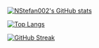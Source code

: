 [![NStefan002's GitHub stats](https://github-readme-stats-nstefan002.vercel.app/api?username=NStefan002&hide=stars,prs&show_icons=true&rank_icon=github&card_width=500&theme=onedark)](https://github.com/NStefan002)

[![Top Langs](https://github-readme-stats-nstefan002.vercel.app/api/top-langs/?username=NStefan002&card_width=500&theme=onedark&langs_count=5)](https://github.com/NStefan002)

[![GitHub Streak](https://streak-stats.demolab.com?user=NStefan002&theme=onedark&exclude_days=Sun%2CSat&excludeDaysLabel=EB545400&hide_total_contributions=true)](https://git.io/streak-stats)
